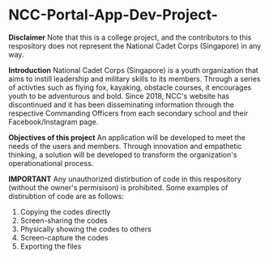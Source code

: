 # NCC-Portal-App-Dev-Project-


**Disclaimer**
Note that this is a college project, and the contributors to this respository does not represent 
the National Cadet Corps (Singapore) in any way. 


**Introduction**
National Cadet Corps (Singapore) is a youth organization that aims to instill leadership and military skills to its members.
Through a series of activties such as flying fox, kayaking, obstacle courses, it encourages youth to be adventurous and bold.
Since 2018, NCC's website has discontinued and it has been disseminating information through the respective Commanding Officers 
from each secondary school and their Facebook/Instagram page. 


**Objectives of this project**
An application will be developed to meet the needs of the users and members. Through innovation and 
empathetic thinking, a solution will be developed to transform the organization's operationational process.


**IMPORTANT**
Any unauthorized distirbution of code in this respository (without the owner's permisison) is prohibited. Some examples of distirubtion of code 
are as follows:
1. Copying the codes directly 
2. Screen-sharing the codes
3. Physically showing the codes to others
4. Screen-capture the codes
5. Exporting the files


